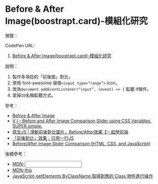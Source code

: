 # Before & After Image(boostrapt.card)-模組化研究

預覽：

CodePen URL:
1. [Before & After Image(boostrapt.card)-模組化研究](https://codepen.io/april808/pen/LYdJzeG)

說明：

1. 製作多項目的「前後圖」對比。
1. 使用 font-awesome 替換`<input type=“range”>` icon。
2. 改為`document.addEventListener(“input”, (event) => {` 監聽 if條件。
3. 拿掉`ID`名稱監聽方式。

參考：
- [Before & After Image](https://codepen.io/josetxu/pen/mJbmZY)
- [V I - Before and After Image Comparison Slider using CSS Variables. SUPER simple.](https://codepen.io/mark_sottek/pen/wvmveMG)
- [原生JS | 滑動前後對比圖片，Before/After效果【一起學前端](https://www.youtube.com/watch?v=EAc7PktCsY0)
- [「前後對比」效果｜只用一行JS](https://www.youtube.com/watch?v=AmEo-BKTyNo)
- [Before/After Image Slider Comparison (HTML, CSS, and JavaScript)](https://www.youtube.com/watch?v=dzqDU9efnnk)

後續參考： 
- [MDN-<input type=“range”>](https://developer.mozilla.org/en-US/docs/Web/HTML/Element/input/range)
- [MDN-this](https://developer.mozilla.org/en-US/docs/Web/JavaScript/Reference/Operators/this)
- [JavaScript-getElements ByClassName 取得對應的 Class 物件進行操作](https://zwh.zone/javascript-getelementsbyclassname—e5-8f-96-e5-be-97-e5-b0-8d-e6-87-89-e7-9a-84-class—e7-89-a9-e4-bb-b6-e9-80-b2-e8-a1-8c-e6-93-8d-e4-bd-9c/)